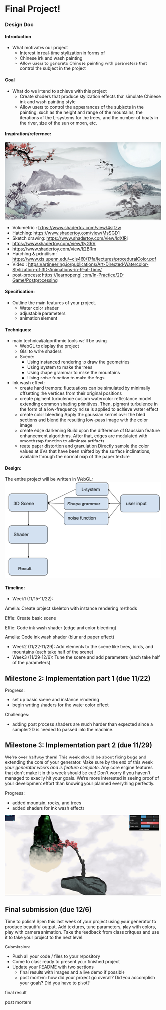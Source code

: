 # Final Project!

### Design Doc

#### Introduction

- What motivates our project
  - Interest in real-time stylization in forms of
  - Chinese ink and wash painting
  - Allow users to generate Chinese painting with parameters that control the subject in the project

#### Goal

- What do we intend to achieve with this project
  - Create shaders that produce stylization effects that simulate Chinese ink and wash painting style
  - Allow users to control the appearances of the subjects in the painting, such as the height and range of the mountains, the iterations of the L-systems for the trees, and the number of boats in the river, size of the sun or moon, etc.

#### Inspiration/reference:

![](ref.jpeg)

- Volumetric : https://www.shadertoy.com/view/4sjfzw
- Hatching: https://www.shadertoy.com/view/MsSGD1
- Sketch drawing: https://www.shadertoy.com/view/ldXfRj
- https://www.shadertoy.com/view/ltyGRV
- https://www.shadertoy.com/view/lt2BRm
- Hatching & pointilism: https://www.cis.upenn.edu/~cis460/17fa/lectures/proceduralColor.pdf
- Video : https://artineering.io/publications/Art-Directed-Watercolor-Stylization-of-3D-Animations-in-Real-Time/
- post-process: https://learnopengl.com/In-Practice/2D-Game/Postprocessing

#### Specification:

- Outline the main features of your project.
  - Water color shader
  - adjustable parameters
  - animation element

#### Techniques:

- main technical/algorithmic tools we'll be using
  - WebGL to display the project
  - Glsl to write shaders
  - Scene:
    - Using instanced rendering to draw the geometries
    - Using lsystem to make the trees
    - Using shape grammar to make the mountains
    - Using noise function to make the fogs
- Ink wash effect:
  - create hand tremors: fluctuations can be simulated by minimally offsetting the vertices from their original positions
  - create pigment turbulence custom watercolor reflectance model extending common shading primitives. Then, pigment turbulence in the form of a low-frequency noise is applied to achieve water effect
  - create color bleeding Apply the gaussian kernel over the bled sections and blend the resulting low-pass image with the color image
  - create edge darkening Build upon the difference of Gaussian feature enhancement algorithms. After that, edges are modulated with smoothstep function to eliminate artifacts
  - reate paper distortion and granulation Directly sample the color values at UVs that have been shifted by the surface inclinations, available through the normal map of the paper texture

#### Design:

The entire project will be written in WebGL: ![](diagram.png)

#### Timeline:

- Week1 (11/15-11/22):

Amelia: Create project skeleton with instance rendering methods

Effie: Create basic scene

Effie: Code ink wash shader (edge and color bleeding)

Amelia: Code ink wash shader (blur and paper effect)

- Week2 (11/22-11/29): Add elements to the scene like trees, birds, and mountains (each take half of the scene)
- Week3 (11/29-12/6): Tune the scene and add parameters (each take half of the parameters)

## Milestone 2: Implementation part 1 (due 11/22)

Progress:

- set up basic scene and instance rendering
- begin writing shaders for the water color effect

Challenges:

- adding post process shaders are much harder than expected since a sampler2D is needed to passed into the machine.

## Milestone 3: Implementation part 2 (due 11/29)

We're over halfway there! This week should be about fixing bugs and extending the core of your generator. Make sure by the end of this week _your generator works and is feature complete._ Any core engine features that don't make it in this week should be cut! Don't worry if you haven't managed to exactly hit your goals. We're more interested in seeing proof of your development effort than knowing your planned everything perfectly.

Progress:

- added mountain, rocks, and trees
- added shaders for ink wash effects

![](progress1.png)

## Final submission (due 12/6)

Time to polish! Spen this last week of your project using your generator to produce beautiful output. Add textures, tune parameters, play with colors, play with camera animation. Take the feedback from class critques and use it to take your project to the next level.

Submission:

- Push all your code / files to your repository
- Come to class ready to present your finished project
- Update your README with two sections
  - final results with images and a live demo if possible
  - post mortem: how did your project go overall? Did you accomplish your goals? Did you have to pivot?

final result


post mortem

